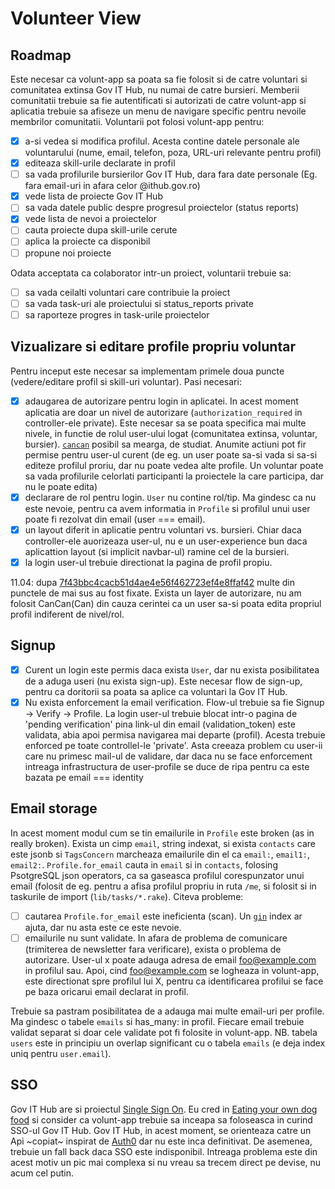 # Volunteer View

## Roadmap

Este necesar ca volunt-app sa poata sa fie folosit si de catre voluntari si comunitatea extinsa Gov IT Hub, nu numai de catre bursieri. Memberii comunitatii trebuie sa fie autentificati si autorizati de catre volunt-app si aplicatia trebuie sa afiseze un menu de navigare specific pentru nevoile membrilor comunitatii. Voluntarii pot folosi volunt-app pentru:

 - [x] a-si vedea si modifica profilul. Acesta contine datele personale ale voluntarului (nume, email, telefon, poza, URL-uri relevante pentru profil)
 - [x] editeaza skill-urile declarate in profil
 - [ ] sa vada profilurile bursierilor Gov IT Hub, dara fara date personale (Eg. fara email-uri in afara celor @ithub.gov.ro)
 - [x] vede lista de proiecte Gov IT Hub
 - [ ] sa vada datele public despre progresul proiectelor (status reports)
 - [x] vede lista de nevoi a proiectelor
 - [ ] cauta proiecte dupa skill-urile cerute
 - [ ] aplica la proiecte ca disponibil
 - [ ] propune noi proiecte

Odata acceptata ca colaborator intr-un proiect, voluntarii trebuie sa:
  
 - [ ] sa vada ceilalti voluntari care contribuie la proiect
 - [ ] sa vada task-uri ale proiectului si status_reports private
 - [ ] sa raporteze progres in task-urile proiectelor

## Vizualizare si editare profile propriu voluntar

Pentru inceput este necesar sa implementam primele doua puncte (vedere/editare profil si skill-uri voluntar). Pasi necesari:

 - [x] adaugarea de autorizare pentru login in aplicatei. In acest moment aplicatia are doar un nivel de autorizare (`authorization_required` in controller-ele private). Este necesar sa se poata specifica mai multe nivele, in functie de rolul user-ului logat (comunitatea extinsa, voluntar, bursier). [`cancan`](https://github.com/ryanb/cancan) posibil sa mearga, de studiat. Anumite actiuni pot fir permise pentru user-ul curent (de eg. un user poate sa-si vada si sa-si editeze profilul proriu, dar nu poate vedea alte profile. Un voluntar poate sa vada profilurile celorlati participanti la proiectele la care participa, dar nu le poate edita)
 - [x] declarare de rol pentru login. `User` nu contine rol/tip. Ma gindesc ca nu este nevoie, pentru ca avem informatia in `Profile` si profilul unui user poate fi rezolvat din email (user === email).
 - [x] un layout diferit in aplicatie pentru voluntari vs. bursieri. Chiar daca controller-ele auorizeaza user-ul, nu e un user-experience bun daca aplicattion layout (si implicit navbar-ul) ramine cel de la bursieri.
 - [x] la login user-ul trebuie directionat la pagina de profil propiu.

11.04: dupa [7f43bbc4cacb51d4ae4e56f462723ef4e8ffaf42](https://github.com/gov-ithub/volunt-app/commit/7f43bbc4cacb51d4ae4e56f462723ef4e8ffaf42) multe din punctele de mai sus au fost fixate. Exista un layer de autorizare, nu am folosit CanCan(Can) din cauza cerintei ca un user sa-si poata edita propriul profil indiferent de nivel/rol. 

## Signup
 
 - [x] Curent un login este permis daca exista `User`, dar nu exista posibilitatea de a aduga useri (nu exista sign-up). Este necesar flow de sign-up, pentru ca doritorii sa poata sa aplice ca voluntari la Gov IT Hub.
 - [x] Nu exista enforcement la email verification. Flow-ul trebuie sa fie Signup -> Verify -> Profile. La login user-ul trebuie blocat intr-o pagina de 'pending verification' pina link-ul din email (validation_token) este validata, abia apoi permisa navigarea mai departe (profil). Acesta trebuie enforced pe toate controllel-le 'private'. Asta creeaza problem cu user-ii care nu primesc mail-ul de validare, dar daca nu se face enforcement intreaga infrastructura de user-profile se duce de ripa pentru ca este bazata pe email === identity
 
## Email storage

In acest moment modul cum se tin emailurile in `Profile` este broken (as in really broken). Exista un cimp `email`, string indexat, si exista `contacts` care este jsonb si `TagsConcern` marcheaza emailurile din el ca `email:`, `email1:`, `email2:`. `Profile.for_email` cauta in `email` si in `contacts`, folosing PsotgreSQL json operators, ca sa gaseasca profilul corespunzator unui email (folosit de eg. pentru a afisa profilul propriu in ruta `/me`, si folosit si in taskurile de import (`lib/tasks/*.rake`). Citeva probleme:

 - [ ] cautarea `Profile.for_email` este ineficienta (scan). Un [`gin`](https://www.postgresql.org/docs/9.1/static/textsearch-indexes.html) index ar ajuta, dar nu asta este ce este nevoie.
 - [ ] emailurile nu sunt validate. In afara de problema de comunicare (trimiterea de newsletter fara verificare), exista o problema de autorizare. User-ul x poate adauga adresa de email foo@example.com in profilul sau. Apoi, cind foo@example.com se logheaza in volunt-app, este directionat spre profilul lui X, pentru ca identificarea profilui se face pe baza oricarui email declarat in profil. 

Trebuie sa pastram posibilitatea de a adauga mai multe email-uri per profile. Ma gindesc o tabele `emails` si has_many: in profil. Fiecare email trebuie validat separat si doar cele validate pot fi folosite in volunt-app. NB. tabela `users` este in principiu un overlap significant cu o tabela `emails` (e deja index uniq pentru `user.email`). 

## SSO

Gov IT Hub are si proiectul [Single Sign On](https://github.com/gov-ithub/govithub-auth-sso). Eu cred in [Eating your own dog food](https://en.wikipedia.org/wiki/Eating_your_own_dog_food) si consider ca volunt-app trebuie sa inceapa sa foloseasca in curind SSO-ul Gov IT Hub. Gov IT Hub, in acest moment, se orienteaza catre un Api ~copiat~ inspirat de [Auth0](https://auth0.com/) dar nu este inca definitivat. De asemenea, trebuie un fall back daca SSO este indisponibil. Intreaga problema este din acest motiv un pic mai complexa si nu vreau sa trecem direct pe devise, nu acum cel putin.
